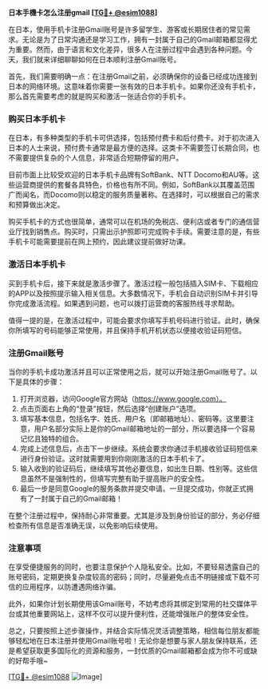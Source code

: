 **日本手機卡怎么注册gmail [[TG💪+ @esim1088](https://t.me/s/esim1088)]**

在日本，使用手机卡注册Gmail账号是许多留学生、游客或长期居住者的常见需求。无论是为了日常沟通还是学习工作，拥有一封属于自己的Gmail邮箱都显得尤为重要。然而，由于语言和文化差异，很多人在注册过程中会遇到各种问题。今天，我们就来详细聊聊如何在日本顺利注册Gmail账号。

首先，我们需要明确一点：在注册Gmail之前，必须确保你的设备已经成功连接到日本的网络环境。这意味着你需要一张有效的日本手机卡。如果你还没有手机卡，那么首先需要考虑的就是购买和激活一张适合你的手机卡。

### 购买日本手机卡

在日本，有多种类型的手机卡可供选择，包括预付费卡和后付费卡。对于初次进入日本的人士来说，预付费卡通常是最方便的选择。这类卡不需要签订长期合同，也不需要提供复杂的个人信息，非常适合短期停留的用户。

目前市面上比较受欢迎的日本手机卡品牌有SoftBank、NTT Docomo和AU等。这些运营商提供的套餐各具特色，价格也有所不同。例如，SoftBank以其覆盖范围广而闻名，而Docomo则以稳定的服务质量著称。在选择时，可以根据自己的需求和预算做出决定。

购买手机卡的方式也很简单，通常可以在机场的免税店、便利店或者专门的通信营业厅找到销售点。购买时，只需出示护照即可完成购卡手续。需要注意的是，有些手机卡可能需要提前在网上预约，因此建议提前做好功课。

### 激活日本手机卡

买到手机卡后，接下来就是激活步骤了。激活过程一般包括插入SIM卡、下载相应的APP以及按照提示输入相关信息。大多数情况下，手机会自动识别SIM卡并引导你完成激活流程。如果遇到问题，也可以拨打运营商的客服热线寻求帮助。

值得一提的是，在激活过程中，可能会要求你填写手机号码进行验证。此时，确保你所填写的号码能够正常使用，并且保持手机开机状态以便接收验证码短信。

### 注册Gmail账号

当你的手机卡成功激活并且可以正常使用之后，就可以开始注册Gmail账号了。以下是具体的步骤：

1. 打开浏览器，访问Google官方网站（https://www.google.com）。
2. 点击页面右上角的“登录”按钮，然后选择“创建账户”选项。
3. 填写基本信息，包括名字、姓氏、用户名（即邮箱地址）、密码等。这里要注意，用户名部分实际上是你的Gmail邮箱地址的一部分，所以要选择一个容易记忆且独特的组合。
4. 完成上述信息后，点击下一步继续。系统会要求你通过手机接收验证码短信来进行身份验证。这时就需要用到你刚刚激活的日本手机卡了。
5. 输入收到的验证码后，继续填写其他必要信息，如出生日期、性别等。这些信息虽然不是强制性的，但填写完整有助于提高账户的安全性。
6. 最后一步是同意Google的服务条款并提交申请。一旦提交成功，你就正式拥有了一封属于自己的Gmail邮箱！

在整个注册过程中，保持耐心非常重要。尤其是涉及到身份验证的部分，务必仔细检查所有信息是否准确无误，以免影响后续使用。

### 注意事项

在享受便捷服务的同时，也要注意保护个人隐私安全。比如，不要轻易透露自己的账号密码，定期更换复杂度较高的密码；同时，尽量避免点击不明链接或下载不可信的应用程序，以防遭遇网络诈骗。

此外，如果你计划长期使用该Gmail账号，不妨考虑将其绑定到常用的社交媒体平台或其他重要网站上，这样不仅可以提升便利性，还能增强账户的整体安全性。

总之，只要按照上述步骤操作，并结合实际情况灵活调整策略，相信每位朋友都能够轻松地在日本注册并使用Gmail账号啦！无论你是想要与家人朋友保持联系，还是希望获取更多国际化的资源和服务，一封优质的Gmail邮箱都会成为你不可或缺的好帮手哦~

[[TG💪+ @esim1088](https://t.me/s/esim1088) ![Image](https://i.postimg.cc/4NQfJmqS/Snipaste-2025-05-13-00-14-12.png)]